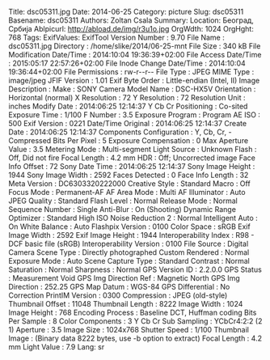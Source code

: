 Title: dsc05311.jpg
Date: 2014-06-25
Category: picture
Slug: dsc05311
Basename: dsc05311
Authors: Zoltan Csala
Summary:
Location: Београд, Србија
Ablpicurl: http://abload.de/img/r3u1o.jpg
OrgWdth: 1024
OrgHght: 768
Tags:
ExifValues: ExifTool Version Number : 9.70
            File Name : dsc05311.jpg
            Directory : /home/slike/2014/06-25-mnt
            File Size : 340 kB
            File Modification Date/Time : 2014:10:04 19:36:39+02:00
            File Access Date/Time : 2015:05:17 22:57:26+02:00
            File Inode Change Date/Time : 2014:10:04 19:36:44+02:00
            File Permissions : rw-r--r--
            File Type : JPEG
            MIME Type : image/jpeg
            JFIF Version : 1.01
            Exif Byte Order : Little-endian (Intel, II)
            Image Description :
            Make : SONY
            Camera Model Name : DSC-HX5V
            Orientation : Horizontal (normal)
            X Resolution : 72
            Y Resolution : 72
            Resolution Unit : inches
            Modify Date : 2014:06:25 12:14:37
            Y Cb Cr Positioning : Co-sited
            Exposure Time : 1/100
            F Number : 3.5
            Exposure Program : Program AE
            ISO : 500
            Exif Version : 0221
            Date/Time Original : 2014:06:25 12:14:37
            Create Date : 2014:06:25 12:14:37
            Components Configuration : Y, Cb, Cr, -
            Compressed Bits Per Pixel : 5
            Exposure Compensation : 0
            Max Aperture Value : 3.5
            Metering Mode : Multi-segment
            Light Source : Unknown
            Flash : Off, Did not fire
            Focal Length : 4.2 mm
            HDR : Off; Uncorrected image
            Face Info Offset : 72
            Sony Date Time : 2014:06:25 12:14:37
            Sony Image Height : 1944
            Sony Image Width : 2592
            Faces Detected : 0
            Face Info Length : 32
            Meta Version : DC6303320222000
            Creative Style : Standard
            Macro : Off
            Focus Mode : Permanent-AF
            AF Area Mode : Multi
            AF Illuminator : Auto
            JPEG Quality : Standard
            Flash Level : Normal
            Release Mode : Normal
            Sequence Number : Single
            Anti-Blur : On (Shooting)
            Dynamic Range Optimizer : Standard
            High ISO Noise Reduction 2 : Normal
            Intelligent Auto : On
            White Balance : Auto
            Flashpix Version : 0100
            Color Space : sRGB
            Exif Image Width : 2592
            Exif Image Height : 1944
            Interoperability Index : R98 - DCF basic file (sRGB)
            Interoperability Version : 0100
            File Source : Digital Camera
            Scene Type : Directly photographed
            Custom Rendered : Normal
            Exposure Mode : Auto
            Scene Capture Type : Standard
            Contrast : Normal
            Saturation : Normal
            Sharpness : Normal
            GPS Version ID : 2.2.0.0
            GPS Status : Measurement Void
            GPS Img Direction Ref : Magnetic North
            GPS Img Direction : 252.25
            GPS Map Datum : WGS-84
            GPS Differential : No Correction
            PrintIM Version : 0300
            Compression : JPEG (old-style)
            Thumbnail Offset : 11048
            Thumbnail Length : 8222
            Image Width : 1024
            Image Height : 768
            Encoding Process : Baseline DCT, Huffman coding
            Bits Per Sample : 8
            Color Components : 3
            Y Cb Cr Sub Sampling : YCbCr4:2:2 (2 1)
            Aperture : 3.5
            Image Size : 1024x768
            Shutter Speed : 1/100
            Thumbnail Image : (Binary data 8222 bytes, use -b option to extract)
            Focal Length : 4.2 mm
            Light Value : 7.9
Lang: sr

